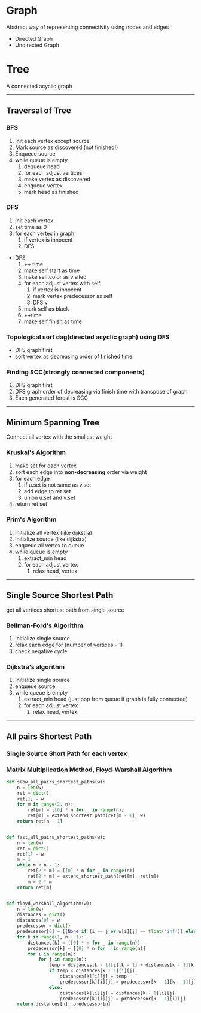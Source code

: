 # Graph
Abstract way of representing connectivity using nodes and edges
- Directed Graph
- Undirected Graph
# Tree
A connected acyclic graph
***
## Traversal of Tree
### BFS
1. Init each vertex except source
2. Mark source as discovered (not finished!)
3. Enqueue source
4. while queue is empty
   1. dequeue head
   2. for each adjust vertices
   3. make vertex as discovered
   4. enqueue vertex
   5. mark head as finished
### DFS
1. Init each vertex
2. set time as 0
3. for each vertex in graph
   1. if vertex is innocent
   2. DFS
- DFS
  1. ++ time
  2. make self.start as time
  3. make self.color as visited
  4. for each adjust vertex with self
     1. if vertex is innocent
     2. mark vertex.predecessor as self
     3. DFS v
  5. mark self as black
  6. ++time
  7. make self.finish as time
### Topological sort dag(directed acyclic graph) using DFS
  - DFS graph first
  - sort vertex as decreasing order of finished time
### Finding SCC(strongly connected components)
  1. DFS graph first
  2. DFS graph order of decreasing via finish time with transpose of graph
  3. Each generated forest is SCC
***
## Minimum Spanning Tree
  Connect all vertex with the smallest weight
### Kruskal's Algorithm
1. make set for each vertex
2. sort each edge into **non-decreasing** order via weight
3. for each edge
   1. if u.set is not same as v.set
   2. add edge to ret set
   3. union u.set and v.set
4. return ret set
### Prim's Algorithm
1. initialize all vertex (like dijkstra)
2. initialize source (like dijkstra)
3. enqueue all vertex to queue
4. while queue is empty
   1. extract_min head
   2. for each adjust vertex
      1. relax head, vertex
***
## Single Source Shortest Path
get all vertices shortest path from single source
### Bellman-Ford's Algorithm
1. Initialize single source
2. relax each edge for (number of vertices - 1)
3. check negative cycle
### Dijkstra's algorithm
1. Initialize single source
2. enqueue source
3. while queue is empty
    1. extract_min head (just pop from queue if graph is fully connected)
    2. for each adjust vertex
        1. relax head, vertex
***
## All pairs Shortest Path
### Single Source Short Path for each vertex
### Matrix Multiplication Method, Floyd-Warshall Algorithm
```python
def slow_all_pairs_shortest_paths(w):
    n = len(w)
    ret = dict()
    ret[1] = w
    for m in range(2, n):
        ret[m] = [[0] * n for _ in range(n)]
        ret[m] = extend_shortest_path(ret[m - 1], w)
    return ret[n - 1]


def fast_all_pairs_shortest_paths(w):
    n = len(w)
    ret = dict()
    ret[1] = w
    m = 1
    while m < n - 1:
        ret[2 * m] = [[0] * n for _ in range(n)]
        ret[2 * m] = extend_shortest_path(ret[m], ret[m])
        m = 2 * m
    return ret[m]


def floyd_warshall_algorithm(w):
    n = len(w)
    distances = dict()
    distances[0] = w
    predecessor = dict()
    predecessor[0] = [[None if (i == j or w[i][j] == float('inf')) else i for j in range(n)] for i in range(n)]
    for k in range(1, n + 1):
        distances[k] = [[0] * n for _ in range(n)]
        predecessor[k] = [[0] * n for _ in range(n)]
        for i in range(n):
            for j in range(n):
                temp = distances[k - 1][i][k - 1] + distances[k - 1][k - 1][j]
                if temp < distances[k - 1][i][j]:
                    distances[k][i][j] = temp
                    predecessor[k][i][j] = predecessor[k - 1][k - 1][j]
                else:
                    distances[k][i][j] = distances[k - 1][i][j]
                    predecessor[k][i][j] = predecessor[k - 1][i][j]
    return distances[n], predecessor[n]
```
